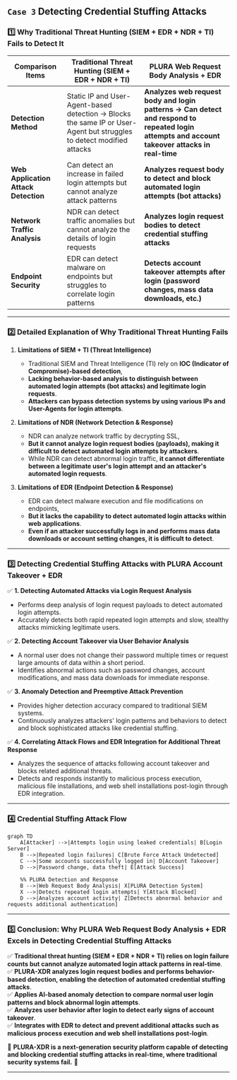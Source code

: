 ## `Case 3` Detecting Credential Stuffing Attacks

### 1️⃣ Why Traditional Threat Hunting (SIEM + EDR + NDR + TI) Fails to Detect It

| **Comparison Items** | **Traditional Threat Hunting (SIEM + EDR + NDR + TI)** | **PLURA Web Request Body Analysis + EDR** |
|----------|-------------------------------|-------------------------------|
| **Detection Method** | Static IP and User-Agent-based detection → Blocks the same IP or User-Agent but struggles to detect modified attacks | **Analyzes web request body and login patterns → Can detect and respond to repeated login attempts and account takeover attacks in real-time** |
| **Web Application Attack Detection** | Can detect an increase in failed login attempts but cannot analyze attack patterns | **Analyzes request body to detect and block automated login attempts (bot attacks)** |
| **Network Traffic Analysis** | NDR can detect traffic anomalies but cannot analyze the details of login requests | **Analyzes login request bodies to detect credential stuffing attacks** |
| **Endpoint Security** | EDR can detect malware on endpoints but struggles to correlate login patterns | **Detects account takeover attempts after login (password changes, mass data downloads, etc.)** |

---

### **2️⃣ Detailed Explanation of Why Traditional Threat Hunting Fails**  

1. **Limitations of SIEM + TI (Threat Intelligence)**  
   - Traditional SIEM and Threat Intelligence (TI) rely on **IOC (Indicator of Compromise)-based detection**,  
   - **Lacking behavior-based analysis to distinguish between automated login attempts (bot attacks) and legitimate login requests**.  
   - **Attackers can bypass detection systems by using various IPs and User-Agents for login attempts**.  

2. **Limitations of NDR (Network Detection & Response)**  
   - NDR can analyze network traffic by decrypting SSL,  
   - **But it cannot analyze login request bodies (payloads), making it difficult to detect automated login attempts by attackers**.  
   - While NDR can detect abnormal login traffic, **it cannot differentiate between a legitimate user's login attempt and an attacker's automated login requests**.  

3. **Limitations of EDR (Endpoint Detection & Response)**  
   - EDR can detect malware execution and file modifications on endpoints,  
   - **But it lacks the capability to detect automated login attacks within web applications**.  
   - **Even if an attacker successfully logs in and performs mass data downloads or account setting changes, it is difficult to detect**.  

---

### 3️⃣ Detecting Credential Stuffing Attacks with PLURA Account Takeover + EDR

✅ **1. Detecting Automated Attacks via Login Request Analysis**  
- Performs deep analysis of login request payloads to detect automated login attempts.  
- Accurately detects both rapid repeated login attempts and slow, stealthy attacks mimicking legitimate users.  

✅ **2. Detecting Account Takeover via User Behavior Analysis**  
- A normal user does not change their password multiple times or request large amounts of data within a short period.  
- Identifies abnormal actions such as password changes, account modifications, and mass data downloads for immediate response.  

✅ **3. Anomaly Detection and Preemptive Attack Prevention**  
- Provides higher detection accuracy compared to traditional SIEM systems.  
- Continuously analyzes attackers' login patterns and behaviors to detect and block sophisticated attacks like credential stuffing.  

✅ **4. Correlating Attack Flows and EDR Integration for Additional Threat Response**  
- Analyzes the sequence of attacks following account takeover and blocks related additional threats.  
- Detects and responds instantly to malicious process execution, malicious file installations, and web shell installations post-login through EDR integration.  

---

### 4️⃣ Credential Stuffing Attack Flow  

```mermaid
graph TD
    A[Attacker] -->|Attempts login using leaked credentials| B[Login Server]
    B -->|Repeated login failures| C[Brute Force Attack Undetected]
    C -->|Some accounts successfully logged in| D[Account Takeover]
    D -->|Password change, data theft| E[Attack Success]

    %% PLURA Detection and Response
    B -->|Web Request Body Analysis| X[PLURA Detection System]
    X -->|Detects repeated login attempts| Y[Attack Blocked]
    D -->|Analyzes account activity| Z[Detects abnormal behavior and requests additional authentication]
```

---

### **5️⃣ Conclusion: Why PLURA Web Request Body Analysis + EDR Excels in Detecting Credential Stuffing Attacks**  

✅ **Traditional threat hunting (SIEM + EDR + NDR + TI) relies on login failure counts but cannot analyze automated login attack patterns in real-time**.  
✅ **PLURA-XDR analyzes login request bodies and performs behavior-based detection, enabling the detection of automated credential stuffing attacks**.  
✅ **Applies AI-based anomaly detection to compare normal user login patterns and block abnormal login attempts**.  
✅ **Analyzes user behavior after login to detect early signs of account takeover**.  
✅ **Integrates with EDR to detect and prevent additional attacks such as malicious process execution and web shell installations post-login**.  

🔹 **PLURA-XDR is a next-generation security platform capable of detecting and blocking credential stuffing attacks in real-time, where traditional security systems fail.** 🚀

---
 
